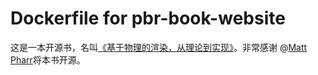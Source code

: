 # Dockerfile for pbr-book-website

这是一本开源书，名叫[《基于物理的渲染，从理论到实现》](https://github.com/mmp/pbr-book-website)。非常感谢 @[Matt Pharr](https://github.com/mmp)将本书开源。

